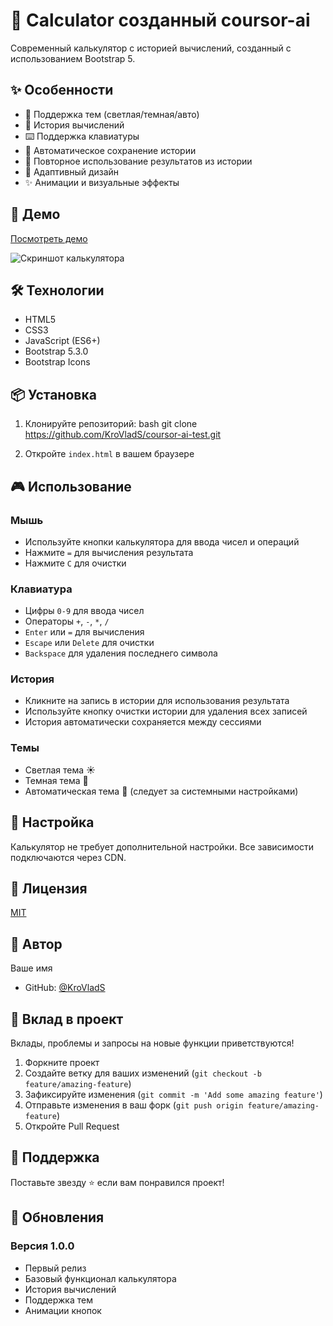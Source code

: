 # 🧮 Calculator созданный coursor-ai

Современный калькулятор с историей вычислений, созданный с использованием Bootstrap 5.

## ✨ Особенности

- 🎨 Поддержка тем (светлая/темная/авто)
- 📝 История вычислений
- ⌨️ Поддержка клавиатуры
- 💾 Автоматическое сохранение истории
- 🎯 Повторное использование результатов из истории
- 📱 Адаптивный дизайн
- ✨ Анимации и визуальные эффекты

## 🚀 Демо

[Посмотреть демо](https://KroVladS.github.io/coursor-ai-test/)

![Скриншот калькулятора](путь_к_скриншоту)

## 🛠️ Технологии

- HTML5
- CSS3
- JavaScript (ES6+)
- Bootstrap 5.3.0
- Bootstrap Icons

## 📦 Установка

1. Клонируйте репозиторий: bash
git clone https://github.com/KroVladS/coursor-ai-test.git


2. Откройте `index.html` в вашем браузере

## 🎮 Использование

### Мышь
- Используйте кнопки калькулятора для ввода чисел и операций
- Нажмите `=` для вычисления результата
- Нажмите `C` для очистки

### Клавиатура
- Цифры `0-9` для ввода чисел
- Операторы `+`, `-`, `*`, `/`
- `Enter` или `=` для вычисления
- `Escape` или `Delete` для очистки
- `Backspace` для удаления последнего символа

### История
- Кликните на запись в истории для использования результата
- Используйте кнопку очистки истории для удаления всех записей
- История автоматически сохраняется между сессиями

### Темы
- Светлая тема ☀️
- Темная тема 🌙
- Автоматическая тема 🔄 (следует за системными настройками)

## 🔧 Настройка

Калькулятор не требует дополнительной настройки. Все зависимости подключаются через CDN.

## 📝 Лицензия

[MIT](LICENSE)

## 👤 Автор

Ваше имя
- GitHub: [@KroVladS](https://github.com/KroVladS)

## 🤝 Вклад в проект

Вклады, проблемы и запросы на новые функции приветствуются!

1. Форкните проект
2. Создайте ветку для ваших изменений (`git checkout -b feature/amazing-feature`)
3. Зафиксируйте изменения (`git commit -m 'Add some amazing feature'`)
4. Отправьте изменения в ваш форк (`git push origin feature/amazing-feature`)
5. Откройте Pull Request

## 🌟 Поддержка

Поставьте звезду ⭐️ если вам понравился проект!

## 🔄 Обновления

### Версия 1.0.0
- Первый релиз
- Базовый функционал калькулятора
- История вычислений
- Поддержка тем
- Анимации кнопок
